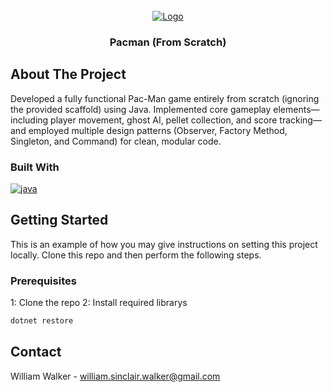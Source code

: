 

<br />
<div align="center">
  <a href="">
    <img src="https://drive.google.com/uc?export=view&id=1wnRedS8-LRHrJd3D7d8kyWahMh9xhsFU" alt="Logo">
  </a>
  <h3 align="center">Pacman (From Scratch)</h3>
</div>

## About The Project
Developed a fully functional Pac-Man game entirely from scratch (ignoring the provided scaffold) using Java. Implemented core gameplay elements—including player movement, ghost AI, pellet collection, and score tracking—and employed multiple design patterns (Observer, Factory Method, Singleton, and Command) for clean, modular code. 

### Built With

<a href="">
  <img src="https://img.shields.io/badge/java-%23ED8B00.svg?style=for-the-badge&logo=openjdk&logoColor=white" alt="java">
</a>

## Getting Started
This is an example of how you may give instructions on setting this project locally. Clone this repo and then perform the following steps. 

### Prerequisites
1: Clone the repo
2: Install required librarys
  ```sh
  dotnet restore
  ```

## Contact
William Walker - william.sinclair.walker@gmail.com
